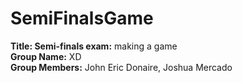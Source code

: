 # SemiFinalsGame

<b>Title: Semi-finals exam:</b> making a game <br>
<b>Group Name:</b> XD <br>
<b>Group Members:</b> John Eric Donaire, Joshua Mercado
